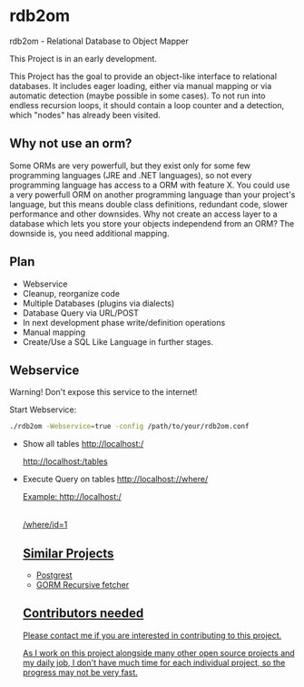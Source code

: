 # rdb2om
rdb2om - Relational Database to Object Mapper

This Project is in an early development.

This Project has the goal to provide an object-like interface to relational databases. It includes eager loading, either via manual mapping or via automatic detection (maybe possible in some cases). To not run into endless recursion loops, it should contain a loop counter and a detection, which "nodes" has already been visited.

## Why not use an orm?

Some ORMs are very powerfull, but they exist only for some few programming languages (JRE and .NET languages), so not every programming language has access to a ORM with feature X. You could use a very powerfull ORM on another programming language than your project's language, but this means double class definitions, redundant code, slower performance and other downsides. Why not create an access layer to a database which lets you store your objects independend from an ORM? The downside is, you need additional mapping.

## Plan

- Webservice
- Cleanup, reorganize code
- Multiple Databases (plugins via dialects)
- Database Query via URL/POST
- In next development phase write/definition operations
- Manual mapping
- Create/Use a SQL Like Language in further stages.

## Webservice

Warning! Don't expose this service to the internet!

Start Webservice:
```sh
./rdb2om -Webservice=true -config /path/to/your/rdb2om.conf
```

- Show all tables
  [http://localhost:<port>/](http://localhost:<port>/)
  
  [http://localhost:<port>/tables](http://localhost:<port>/tables)
  
- Execute Query on tables
  [http://localhost:<port>/<table>/where/<condition>](http://localhost:<port>/<table>/where/<condition>)
  
  Example:
  [http://localhost:<port>/<table>/where/id=1](http://localhost:<port>/<table>/where/id=1)
  

## Similar Projects

- [Postgrest](https://postgrest.com/)
- [GORM Recursive fetcher](https://github.com/zonkiie/gorm_recursive_fetcher)

## Contributors needed

Please contact me if you are interested in contributing to this project.

As I work on this project alongside many other open source projects and my daily job, I don't have much time for each individual project, so the progress may not be very fast.

